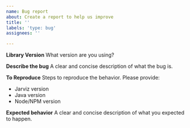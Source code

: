 ```yaml
---
name: Bug report
about: Create a report to help us improve
title: ''
labels: 'type: bug'
assignees: ''

---
```


**Library Version**
What version are you using?

**Describe the bug**
A clear and concise description of what the bug is.

**To Reproduce**
Steps to reproduce the behavior. Please provide:
- Jarviz version
- Java version
- Node/NPM version

**Expected behavior**
A clear and concise description of what you expected to happen.
